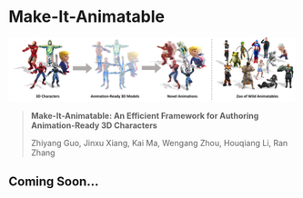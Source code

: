 # Make-It-Animatable

![teaser](assets/teaser.jpg)

> **Make-It-Animatable: An Efficient Framework for Authoring Animation-Ready 3D Characters**
>
> Zhiyang Guo, Jinxu Xiang, Kai Ma, Wengang Zhou, Houqiang Li, Ran Zhang

## Coming Soon...
